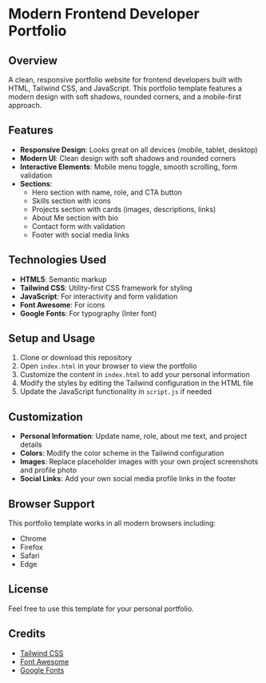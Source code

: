# Modern Frontend Developer Portfolio

## Overview
A clean, responsive portfolio website for frontend developers built with HTML, Tailwind CSS, and JavaScript. This portfolio template features a modern design with soft shadows, rounded corners, and a mobile-first approach.

## Features
- **Responsive Design**: Looks great on all devices (mobile, tablet, desktop)
- **Modern UI**: Clean design with soft shadows and rounded corners
- **Interactive Elements**: Mobile menu toggle, smooth scrolling, form validation
- **Sections**:
  - Hero section with name, role, and CTA button
  - Skills section with icons
  - Projects section with cards (images, descriptions, links)
  - About Me section with bio
  - Contact form with validation
  - Footer with social media links

## Technologies Used
- **HTML5**: Semantic markup
- **Tailwind CSS**: Utility-first CSS framework for styling
- **JavaScript**: For interactivity and form validation
- **Font Awesome**: For icons
- **Google Fonts**: For typography (Inter font)

## Setup and Usage
1. Clone or download this repository
2. Open `index.html` in your browser to view the portfolio
3. Customize the content in `index.html` to add your personal information
4. Modify the styles by editing the Tailwind configuration in the HTML file
5. Update the JavaScript functionality in `script.js` if needed

## Customization
- **Personal Information**: Update name, role, about me text, and project details
- **Colors**: Modify the color scheme in the Tailwind configuration
- **Images**: Replace placeholder images with your own project screenshots and profile photo
- **Social Links**: Add your own social media profile links in the footer

## Browser Support
This portfolio template works in all modern browsers including:
- Chrome
- Firefox
- Safari
- Edge

## License
Feel free to use this template for your personal portfolio.

## Credits
- [Tailwind CSS](https://tailwindcss.com/)
- [Font Awesome](https://fontawesome.com/)
- [Google Fonts](https://fonts.google.com/)